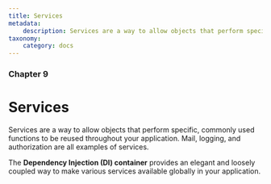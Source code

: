 ```yaml
---
title: Services
metadata:
    description: Services are a way to allow objects that perform specific, commonly used functions to be reused throughout your application.  Mail, logging, and authorization are all examples of services.
taxonomy:
    category: docs
---
```


### Chapter 9

# Services

Services are a way to allow objects that perform specific, commonly used functions to be reused throughout your application.  Mail, logging, and authorization are all examples of services.

The **Dependency Injection (DI) container** provides an elegant and loosely coupled way to make various services available globally in your application.
